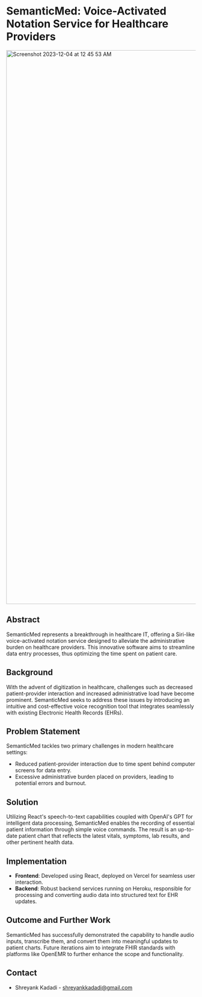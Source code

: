 # SemanticMed: Voice-Activated Notation Service for Healthcare Providers


<img width="1471" alt="Screenshot 2023-12-04 at 12 45 53 AM" src="https://github.com/sk28832/semantic-med/assets/33585911/5fc5ead9-3b65-400f-8c10-9044ed22c157">


## Abstract
SemanticMed represents a breakthrough in healthcare IT, offering a Siri-like voice-activated notation service designed to alleviate the administrative burden on healthcare providers. This innovative software aims to streamline data entry processes, thus optimizing the time spent on patient care.

## Background
With the advent of digitization in healthcare, challenges such as decreased patient-provider interaction and increased administrative load have become prominent. SemanticMed seeks to address these issues by introducing an intuitive and cost-effective voice recognition tool that integrates seamlessly with existing Electronic Health Records (EHRs).

## Problem Statement
SemanticMed tackles two primary challenges in modern healthcare settings:
- Reduced patient-provider interaction due to time spent behind computer screens for data entry.
- Excessive administrative burden placed on providers, leading to potential errors and burnout.

## Solution
Utilizing React's speech-to-text capabilities coupled with OpenAI's GPT for intelligent data processing, SemanticMed enables the recording of essential patient information through simple voice commands. The result is an up-to-date patient chart that reflects the latest vitals, symptoms, lab results, and other pertinent health data.

## Implementation
- **Frontend**: Developed using React, deployed on Vercel for seamless user interaction.
- **Backend**: Robust backend services running on Heroku, responsible for processing and converting audio data into structured text for EHR updates.

## Outcome and Further Work
SemanticMed has successfully demonstrated the capability to handle audio inputs, transcribe them, and convert them into meaningful updates to patient charts. Future iterations aim to integrate FHIR standards with platforms like OpenEMR to further enhance the scope and functionality.

## Contact
- Shreyank Kadadi - shreyankkadadi@gmail.com
